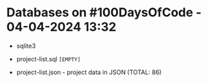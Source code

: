 # Databases on #100DaysOfCode  - 04-04-2024  13:32

+ sqlite3

+ project-list.sql `[EMPTY]`
+ project-list.json - project data in JSON (TOTAL: 86)